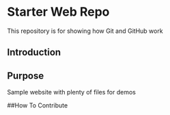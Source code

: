 # Starter Web Repo

This repository is for showing how Git and GitHub work

## Introduction

## Purpose

Sample website with plenty of files for demos

##How To Contribute
